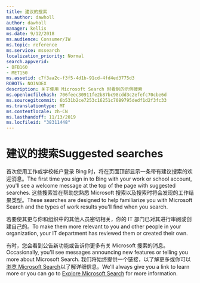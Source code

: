 ```yaml
---
title: 建议的搜索
ms.author: dawholl
author: dawholl
manager: kellis
ms.date: 9/12/2018
ms.audience: Consumer/IW
ms.topic: reference
ms.service: mssearch
localization_priority: Normal
search.appverid:
- BFB160
- MET150
ms.assetid: c7f3aa2c-f3f5-4d1b-91cd-4fd4ed3775d3
ROBOTS: NOINDEX
description: 关于使用 Microsoft Search 时看到的示例搜索
ms.openlocfilehash: 706feec30911fe2b87bc98cdd3c2efefc70cbe6d
ms.sourcegitcommit: 6b531b2ce7253c16251c7089795dedf1d2f3fc33
ms.translationtype: MT
ms.contentlocale: zh-CN
ms.lasthandoff: 11/13/2019
ms.locfileid: "38311448"
---
```

# <a name="suggested-searches"></a><span data-ttu-id="c2063-103">建议的搜索</span><span class="sxs-lookup"><span data-stu-id="c2063-103">Suggested searches</span></span>

<span data-ttu-id="c2063-104">首次使用工作或学校帐户登录 Bing 时，将在页面顶部显示一条带有建议搜索的欢迎消息。</span><span class="sxs-lookup"><span data-stu-id="c2063-104">The first time you sign in to Bing with your work or school account, you'll see a welcome message at the top of the page with suggested searches.</span></span> <span data-ttu-id="c2063-105">这些搜索旨在帮助您熟悉 Microsoft 搜索以及搜索时将会发现的工作结果类型。</span><span class="sxs-lookup"><span data-stu-id="c2063-105">These searches are designed to help familiarize you with Microsoft Search and the types of work results you'll find when you search.</span></span>
  
<span data-ttu-id="c2063-106">若要使其更与你和组织中的其他人员密切相关，你的 IT 部门已对其进行审阅或创建自己的。</span><span class="sxs-lookup"><span data-stu-id="c2063-106">To make them more relevant to you and other people in your organization, your IT department has reviewed them or created their own.</span></span>
  
<span data-ttu-id="c2063-107">有时，您会看到公告新功能或告诉你更多有关 Microsoft 搜索的消息。</span><span class="sxs-lookup"><span data-stu-id="c2063-107">Occasionally, you'll see messages announcing new features or telling you more about Microsoft Search.</span></span> <span data-ttu-id="c2063-108">我们将始终提供一个链接，以了解更多或你可以[浏览 Microsoft Search](https://www.bing.com/business/explore)以了解详细信息。</span><span class="sxs-lookup"><span data-stu-id="c2063-108">We'll always give you a link to learn more or you can go to [Explore Microsoft Search](https://www.bing.com/business/explore) for more information.</span></span> 

  


